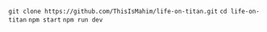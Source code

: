 ``
git clone https://github.com/ThisIsMahim/life-on-titan.git
``
``
cd life-on-titan
``
``
npm start
``
``
npm run dev
``
